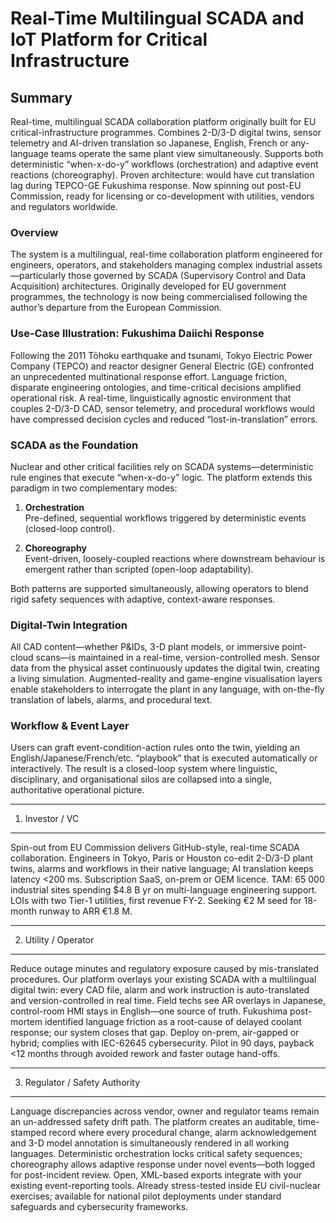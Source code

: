 

# Real-Time Multilingual SCADA and IoT Platform for Critical Infrastructure

## Summary

Real-time, multilingual SCADA collaboration platform originally built for EU critical-infrastructure programmes. Combines 2-D/3-D digital twins, sensor telemetry and AI-driven translation so Japanese, English, French or any-language teams operate the same plant view simultaneously. Supports both deterministic “when-x-do-y” workflows (orchestration) and adaptive event reactions (choreography). Proven architecture: would have cut translation lag during TEPCO-GE Fukushima response. Now spinning out post-EU Commission, ready for licensing or co-development with utilities, vendors and regulators worldwide.

### Overview  
The system is a multilingual, real-time collaboration platform engineered for engineers, operators, and stakeholders managing complex industrial assets—particularly those governed by SCADA (Supervisory Control and Data Acquisition) architectures. Originally developed for EU government programmes, the technology is now being commercialised following the author’s departure from the European Commission.

### Use-Case Illustration: Fukushima Daiichi Response  
Following the 2011 Tōhoku earthquake and tsunami, Tokyo Electric Power Company (TEPCO) and reactor designer General Electric (GE) confronted an unprecedented multinational response effort. Language friction, disparate engineering ontologies, and time-critical decisions amplified operational risk. A real-time, linguistically agnostic environment that couples 2-D/3-D CAD, sensor telemetry, and procedural workflows would have compressed decision cycles and reduced “lost-in-translation” errors.

### SCADA as the Foundation  
Nuclear and other critical facilities rely on SCADA systems—deterministic rule engines that execute “when-x-do-y” logic. The platform extends this paradigm in two complementary modes:

1. **Orchestration**  
   Pre-defined, sequential workflows triggered by deterministic events (closed-loop control).

2. **Choreography**  
   Event-driven, loosely-coupled reactions where downstream behaviour is emergent rather than scripted (open-loop adaptability).

Both patterns are supported simultaneously, allowing operators to blend rigid safety sequences with adaptive, context-aware responses.

### Digital-Twin Integration  
All CAD content—whether P&IDs, 3-D plant models, or immersive point-cloud scans—is maintained in a real-time, version-controlled mesh. Sensor data from the physical asset continuously updates the digital twin, creating a living simulation. Augmented-reality and game-engine visualisation layers enable stakeholders to interrogate the plant in any language, with on-the-fly translation of labels, alarms, and procedural text.

### Workflow & Event Layer  
Users can graft event-condition-action rules onto the twin, yielding an English/Japanese/French/etc. “playbook” that is executed automatically or interactively. The result is a closed-loop system where linguistic, disciplinary, and organisational silos are collapsed into a single, authoritative operational picture.



--------------------------------------------------
1. Investor / VC
--------------------------------------------------
Spin-out from EU Commission delivers GitHub-style, real-time SCADA collaboration. Engineers in Tokyo, Paris or Houston co-edit 2-D/3-D plant twins, alarms and workflows in their native language; AI translation keeps latency <200 ms. Subscription SaaS, on-prem or OEM licence. TAM: 65 000 industrial sites spending $4.8 B yr on multi-language engineering support. LOIs with two Tier-1 utilities, first revenue FY-2. Seeking €2 M seed for 18-month runway to ARR €1.8 M.

--------------------------------------------------
2. Utility / Operator
--------------------------------------------------
Reduce outage minutes and regulatory exposure caused by mis-translated procedures. Our platform overlays your existing SCADA with a multilingual digital twin: every CAD file, alarm and work instruction is auto-translated and version-controlled in real time. Field techs see AR overlays in Japanese, control-room HMI stays in English—one source of truth. Fukushima post-mortem identified language friction as a root-cause of delayed coolant response; our system closes that gap. Deploy on-prem, air-gapped or hybrid; complies with IEC-62645 cybersecurity. Pilot in 90 days, payback <12 months through avoided rework and faster outage hand-offs.

--------------------------------------------------
3. Regulator / Safety Authority
--------------------------------------------------
Language discrepancies across vendor, owner and regulator teams remain an un-addressed safety drift path. The platform creates an auditable, time-stamped record where every procedural change, alarm acknowledgement and 3-D model annotation is simultaneously rendered in all working languages. Deterministic orchestration locks critical safety sequences; choreography allows adaptive response under novel events—both logged for post-incident review. Open, XML-based exports integrate with your existing event-reporting tools. Already stress-tested inside EU civil-nuclear exercises; available for national pilot deployments under standard safeguards and cybersecurity frameworks.